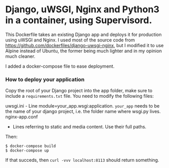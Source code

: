# Django, uWSGI, Nginx and Python3 in a container, using Supervisord.

This Dockerfile takes an existing Django app and deploys it for production using uWSGI and Nginx. I used most of the source code from https://github.com/dockerfiles/django-uwsgi-nginx, but I modified it to use Alpine instead of Ubuntu, the former being much lighter and in my opinion much cleaner.

I added a docker-compose file to ease deployment.


### How to deploy your application
Copy the root of your Django project into the app folder, make sure to include a `requirements.txt` file. 
You need to modify the following files:

uwsgi.ini
	- Line module=your_app.wsgi:application. `your_app` needs to be the name of your django project, i.e. the folder name where wsgi.py lives.
nginx-app.conf
- Lines referring to static and media content. Use their full paths.


Then:

```
$ docker-compose build
$ docker-compose up
```

If that succeds, then `curl -vvv localhost:8113` should return something. 
